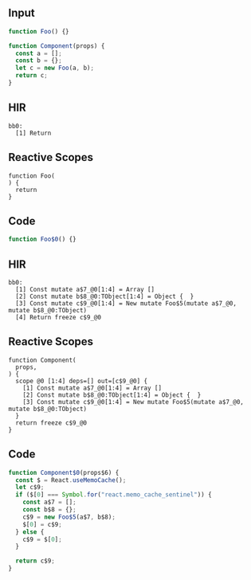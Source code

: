 
## Input

```javascript
function Foo() {}

function Component(props) {
  const a = [];
  const b = {};
  let c = new Foo(a, b);
  return c;
}

```

## HIR

```
bb0:
  [1] Return
```

## Reactive Scopes

```
function Foo(
) {
  return
}

```

## Code

```javascript
function Foo$0() {}

```
## HIR

```
bb0:
  [1] Const mutate a$7_@0[1:4] = Array []
  [2] Const mutate b$8_@0:TObject[1:4] = Object {  }
  [3] Const mutate c$9_@0[1:4] = New mutate Foo$5(mutate a$7_@0, mutate b$8_@0:TObject)
  [4] Return freeze c$9_@0
```

## Reactive Scopes

```
function Component(
  props,
) {
  scope @0 [1:4] deps=[] out=[c$9_@0] {
    [1] Const mutate a$7_@0[1:4] = Array []
    [2] Const mutate b$8_@0:TObject[1:4] = Object {  }
    [3] Const mutate c$9_@0[1:4] = New mutate Foo$5(mutate a$7_@0, mutate b$8_@0:TObject)
  }
  return freeze c$9_@0
}

```

## Code

```javascript
function Component$0(props$6) {
  const $ = React.useMemoCache();
  let c$9;
  if ($[0] === Symbol.for("react.memo_cache_sentinel")) {
    const a$7 = [];
    const b$8 = {};
    c$9 = new Foo$5(a$7, b$8);
    $[0] = c$9;
  } else {
    c$9 = $[0];
  }

  return c$9;
}

```
      